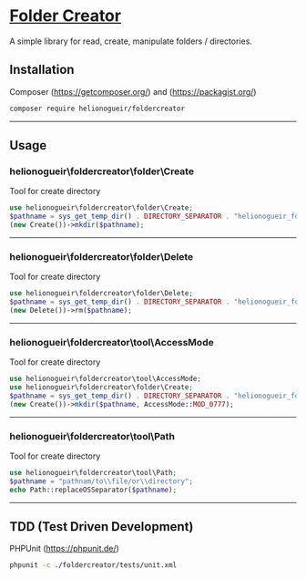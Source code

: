 # [Folder Creator](https://github.com/helionogueir/foldercreator)

A simple library for read, create, manipulate folders / directories.

## Installation

Composer (https://getcomposer.org/) and (https://packagist.org/)
```sh
composer require helionogueir/foldercreator
```
------
## Usage

### helionogueir\foldercreator\folder\Create

Tool for create directory
```php
use helionogueir\foldercreator\folder\Create;
$pathname = sys_get_temp_dir() . DIRECTORY_SEPARATOR . "helionogueir_foldercreator_folder_create";
(new Create())->mkdir($pathname);
```
------
### helionogueir\foldercreator\folder\Delete

Tool for create directory
```php
use helionogueir\foldercreator\folder\Delete;
$pathname = sys_get_temp_dir() . DIRECTORY_SEPARATOR . "helionogueir_foldercreator_folder_create";
(new Delete())->rm($pathname);
```
------
### helionogueir\foldercreator\tool\AccessMode

Tool for create directory
```php
use helionogueir\foldercreator\tool\AccessMode;
use helionogueir\foldercreator\folder\Create;
$pathname = sys_get_temp_dir() . DIRECTORY_SEPARATOR . "helionogueir_foldercreator_folder_create";
(new Create())->mkdir($pathname, AccessMode::MOD_0777);
```
------
### helionogueir\foldercreator\tool\Path

Tool for create directory
```php
use helionogueir\foldercreator\tool\Path;
$pathname = "pathnam/to\\file/or\\directory";
echo Path::replaceOSSeparator($pathname);
```
------
## TDD (Test Driven Development)

PHPUnit (https://phpunit.de/)
```sh
phpunit -c ./foldercreator/tests/unit.xml
```
